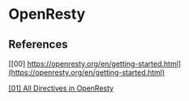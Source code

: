 # OpenResty

## References

[[00] https://openresty.org/en/getting-started.html](https://openresty.org/en/getting-started.html)

[[01] All Directives in OpenResty](https://openresty-reference.readthedocs.io/en/latest/Directives/)
